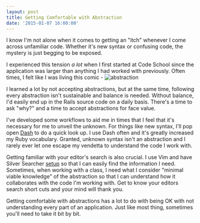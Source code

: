 ```yaml
---
layout: post
title: Getting Comfortable with Abstraction
date: '2015-01-07 16:00:00'
---
```


I know I'm not alone when it comes to getting an "itch" whenever I come across unfamiliar code. Whether it's new syntax or confusing code, the mystery is just begging to be exposed.

I experienced this tension _a lot_ when I first started at Code School since the application was larger than anything I had worked with previously. Often times, I felt like I was living this comic -
![abstraction](/content/images/2015/12/abstraction.png)

I learned a lot by not accepting abstractions, but at the same time, following every abstraction isn't sustainable and balance is needed. Without balance, I'd easily end up in the Rails source code on a daily basis. There's a time to ask "why?" and a time to accept abstractions for face value.

I've developed some workflows to aid me in times that I feel that it's necessary for me to unveil the unknown. For things like new syntax, I'll pop open [Dash](https://kapeli.com/dash) to do a quick look up. I use Dash often and it's greatly increased my Ruby vocabulary. Granted, unknown syntax isn't an abstraction and I rarely ever let one escape my vendetta to understand the code I work with.

Getting familiar with your editor's search is also crucial. I use Vim and have Silver Searcher [setup](https://robots.thoughtbot.com/faster-grepping-in-vim) so that I can easily find the information I need. Sometimes, when working with a class, I need what I consider "minimal viable knowledge" of the abstraction so that I can understand how it collaborates with the code I'm working with. Get to know your editors search short cuts  and your mind will thank you.

Getting comfortable with abstractions has a lot to do with being OK with not understanding every part of an application. Just like most thing, sometimes you'll need to take it bit by bit. 

